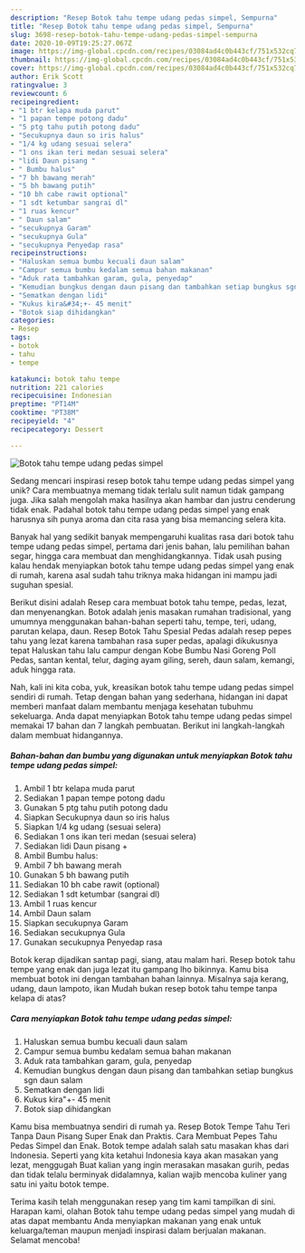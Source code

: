 ```yaml
---
description: "Resep Botok tahu tempe udang pedas simpel, Sempurna"
title: "Resep Botok tahu tempe udang pedas simpel, Sempurna"
slug: 3698-resep-botok-tahu-tempe-udang-pedas-simpel-sempurna
date: 2020-10-09T19:25:27.067Z
image: https://img-global.cpcdn.com/recipes/03084ad4c0b443cf/751x532cq70/botok-tahu-tempe-udang-pedas-simpel-foto-resep-utama.jpg
thumbnail: https://img-global.cpcdn.com/recipes/03084ad4c0b443cf/751x532cq70/botok-tahu-tempe-udang-pedas-simpel-foto-resep-utama.jpg
cover: https://img-global.cpcdn.com/recipes/03084ad4c0b443cf/751x532cq70/botok-tahu-tempe-udang-pedas-simpel-foto-resep-utama.jpg
author: Erik Scott
ratingvalue: 3
reviewcount: 6
recipeingredient:
- "1 btr kelapa muda parut"
- "1 papan tempe potong dadu"
- "5 ptg tahu putih potong dadu"
- "Secukupnya daun so iris halus"
- "1/4 kg udang sesuai selera"
- "1 ons ikan teri medan sesuai selera"
- "lidi Daun pisang "
- " Bumbu halus"
- "7 bh bawang merah"
- "5 bh bawang putih"
- "10 bh cabe rawit optional"
- "1 sdt ketumbar sangrai dl"
- "1 ruas kencur"
- " Daun salam"
- "secukupnya Garam"
- "secukupnya Gula"
- "secukupnya Penyedap rasa"
recipeinstructions:
- "Haluskan semua bumbu kecuali daun salam"
- "Campur semua bumbu kedalam semua bahan makanan"
- "Aduk rata tambahkan garam, gula, penyedap"
- "Kemudian bungkus dengan daun pisang dan tambahkan setiap bungkus sgn daun salam"
- "Sematkan dengan lidi"
- "Kukus kira&#34;+- 45 menit"
- "Botok siap dihidangkan"
categories:
- Resep
tags:
- botok
- tahu
- tempe

katakunci: botok tahu tempe 
nutrition: 221 calories
recipecuisine: Indonesian
preptime: "PT14M"
cooktime: "PT38M"
recipeyield: "4"
recipecategory: Dessert

---
```



![Botok tahu tempe udang pedas simpel](https://img-global.cpcdn.com/recipes/03084ad4c0b443cf/751x532cq70/botok-tahu-tempe-udang-pedas-simpel-foto-resep-utama.jpg)

Sedang mencari inspirasi resep botok tahu tempe udang pedas simpel yang unik? Cara membuatnya memang tidak terlalu sulit namun tidak gampang juga. Jika salah mengolah maka hasilnya akan hambar dan justru cenderung tidak enak. Padahal botok tahu tempe udang pedas simpel yang enak harusnya sih punya aroma dan cita rasa yang bisa memancing selera kita.

Banyak hal yang sedikit banyak mempengaruhi kualitas rasa dari botok tahu tempe udang pedas simpel, pertama dari jenis bahan, lalu pemilihan bahan segar, hingga cara membuat dan menghidangkannya. Tidak usah pusing kalau hendak menyiapkan botok tahu tempe udang pedas simpel yang enak di rumah, karena asal sudah tahu triknya maka hidangan ini mampu jadi suguhan spesial.

Berikut disini adalah Resep cara membuat botok tahu tempe, pedas, lezat, dan menyenangkan. Botok adalah jenis masakan rumahan tradisional, yang umumnya menggunakan bahan-bahan seperti tahu, tempe, teri, udang, parutan kelapa, daun. Resep Botok Tahu Spesial Pedas adalah resep pepes tahu yang lezat karena tambahan rasa super pedas, apalagi dikukusnya tepat Haluskan tahu lalu campur dengan Kobe Bumbu Nasi Goreng Poll Pedas, santan kental, telur, daging ayam giling, sereh, daun salam, kemangi, aduk hingga rata.


Nah, kali ini kita coba, yuk, kreasikan botok tahu tempe udang pedas simpel sendiri di rumah. Tetap dengan bahan yang sederhana, hidangan ini dapat memberi manfaat dalam membantu menjaga kesehatan tubuhmu sekeluarga. Anda dapat menyiapkan Botok tahu tempe udang pedas simpel memakai 17 bahan dan 7 langkah pembuatan. Berikut ini langkah-langkah dalam membuat hidangannya.

<!--inarticleads1-->

##### Bahan-bahan dan bumbu yang digunakan untuk menyiapkan Botok tahu tempe udang pedas simpel:

1. Ambil 1 btr kelapa muda parut
1. Sediakan 1 papan tempe potong dadu
1. Gunakan 5 ptg tahu putih potong dadu
1. Siapkan Secukupnya daun so iris halus
1. Siapkan 1/4 kg udang (sesuai selera)
1. Sediakan 1 ons ikan teri medan (sesuai selera)
1. Sediakan lidi Daun pisang +
1. Ambil  Bumbu halus:
1. Ambil 7 bh bawang merah
1. Gunakan 5 bh bawang putih
1. Sediakan 10 bh cabe rawit (optional)
1. Sediakan 1 sdt ketumbar (sangrai dl)
1. Ambil 1 ruas kencur
1. Ambil  Daun salam
1. Siapkan secukupnya Garam
1. Sediakan secukupnya Gula
1. Gunakan secukupnya Penyedap rasa


Botok kerap dijadikan santap pagi, siang, atau malam hari. Resep botok tahu tempe yang enak dan juga lezat itu gampang lho bikinnya. Kamu bisa membuat botok ini dengan tambahan bahan lainnya. Misalnya saja kerang, udang, daun lampoto, ikan Mudah bukan resep botok tahu tempe tanpa kelapa di atas? 

<!--inarticleads2-->

##### Cara menyiapkan Botok tahu tempe udang pedas simpel:

1. Haluskan semua bumbu kecuali daun salam
1. Campur semua bumbu kedalam semua bahan makanan
1. Aduk rata tambahkan garam, gula, penyedap
1. Kemudian bungkus dengan daun pisang dan tambahkan setiap bungkus sgn daun salam
1. Sematkan dengan lidi
1. Kukus kira&#34;+- 45 menit
1. Botok siap dihidangkan


Kamu bisa membuatnya sendiri di rumah ya. Resep Botok Tempe Tahu Teri Tanpa Daun Pisang Super Enak dan Praktis. Cara Membuat Pepes Tahu Pedas Simpel dan Enak. Botok tempe adalah salah satu masakan khas dari Indonesia. Seperti yang kita ketahui Indonesia kaya akan masakan yang lezat, menggugah Buat kalian yang ingin merasakan masakan gurih, pedas dan tidak telalu berminyak didalamnya, kalian wajib mencoba kuliner yang satu ini yaitu botok tempe. 

Terima kasih telah menggunakan resep yang tim kami tampilkan di sini. Harapan kami, olahan Botok tahu tempe udang pedas simpel yang mudah di atas dapat membantu Anda menyiapkan makanan yang enak untuk keluarga/teman maupun menjadi inspirasi dalam berjualan makanan. Selamat mencoba!
